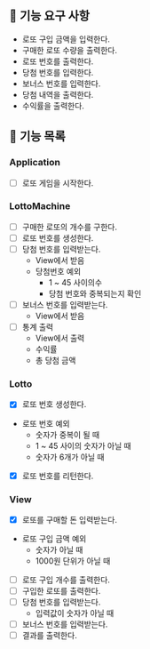 ## 🚀 기능 요구 사항

- 로또 구입 금액을 입력한다.
- 구매한 로또 수량을 출력한다.
- 로또 번호를 출력한다.
- 당첨 번호를 입력한다.
- 보너스 번호를 입력한다.
- 당첨 내역을 출력한다.
- 수익률을 출력한다.

## 🚀 기능 목록

### Application

- [ ] 로또 게임을 시작한다.

### LottoMachine

- [ ] 구매한 로또의 개수를 구한다.
- [ ] 로또 번호를 생성한다.
- [ ] 당첨 번호를 입력받는다.
  - View에서 받음
  - 당첨번호 예외
    - 1 ~ 45 사이의수
    - 당첨 번호와 중복되는지 확인
- [ ] 보너스 번호를 입력받는다.
  - View에서 받음
- [ ] 통계 출력
  - View에서 출력
  - 수익률
  - 총 당첨 금액

### Lotto

- [x] 로또 번호 생성한다.
- 로또 번호 예외
  - 숫자가 중복이 될 때
  - 1 ~ 45 사이의 숫자가 아닐 때
  - 숫자가 6개가 아닐 때
- [x] 로또 번호를 리턴한다.

### View
- [x] 로또를 구매할 돈 입력받는다.
- 로또 구입 금액 예외
  - 숫자가 아닐 때
  - 1000원 단위가 아닐 때
- [ ] 로또 구입 개수를 출력한다.
- [ ] 구입한 로또를 출력한다.
- [ ] 당첨 번호를 입력받는다.
  - 입력값이 숫자가 아닐 때
- [ ] 보너스 번호를 입력받는다.
- [ ] 결과를 출력한다.
